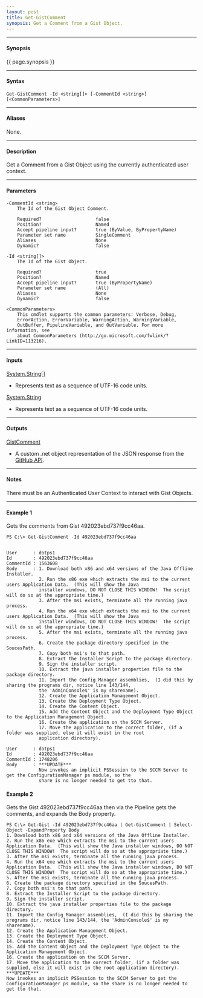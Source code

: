 ```yaml
---
layout: post
title: Get-GistComment
synopsis: Get a Comment from a Gist Object.
---
```


---

#### **Synopsis**

{{ page.synopsis }}

---

#### **Syntax**

```
Get-GistComment -Id <string[]> [-CommentId <string>]  [<CommonParameters>]
```

---

#### **Aliases**

None.

---

#### **Description**

Get a Comment from a Gist Object using the currently authenticated user context.

---

#### **Parameters**

```
-CommentId <string>
    The Id of the Gist Object Comment.
    
    Required?                    false
    Position?                    Named
    Accept pipeline input?       true (ByValue, ByPropertyName)
    Parameter set name           SingleComment
    Aliases                      None
    Dynamic?                     false
    
-Id <string[]>
    The Id of the Gist Object.
    
    Required?                    true
    Position?                    Named
    Accept pipeline input?       true (ByPropertyName)
    Parameter set name           (All)
    Aliases                      None
    Dynamic?                     false
    
<CommonParameters>
    This cmdlet supports the common parameters: Verbose, Debug,
    ErrorAction, ErrorVariable, WarningAction, WarningVariable,
    OutBuffer, PipelineVariable, and OutVariable. For more information, see 
    about_CommonParameters (http://go.microsoft.com/fwlink/?LinkID=113216).
```

---

#### **Inputs**

[System.String\[\]](https://msdn.microsoft.com/en-us/library/system.string%28v=vs.110%29.aspx)

* Represents text as a sequence of UTF-16 code units.

[System.String](https://msdn.microsoft.com/en-us/library/system.string%28v=vs.110%29.aspx)

* Represents text as a sequence of UTF-16 code units.

---

#### **Outputs**

[GistComment](https://developer.github.com/v3/gists/comments)

* A custom .net object representation of the JSON response from the [GitHub API](https://developer.github.com).

---

#### **Notes**

There must be an Authenticated User Context to interact with Gist Objects.

---

#### **Example 1**

Gets the comments from Gist 492023ebd737f9cc46aa.

```
PS C:\> Get-GistComment -Id 492023ebd737f9cc46aa


User      : dotps1
Id        : 492023ebd737f9cc46aa
CommentId : 1563608
Body      : 1. Download both x86 and x64 versions of the Java Offline Installer.
            2. Run the x86 exe which extracts the msi to the current users Application Data.  (This will show the Java
            installer windows, DO NOT CLOSE THIS WINDOW!  The script will do so at the appropriate time.)
            3. After the msi exists, terminate all the running java process.
            4. Run the x64 exe which extracts the msi to the current users Application Data.  (This will show the Java
            installer windows, DO NOT CLOSE THIS WINDOW!  The script will do so at the appropriate time.)
            5. After the msi exists, terminate all the running java process.
            6. Create the package directory specified in the SoucesPath.
            7. Copy both msi's to that path.
            8. Extract the Installer Script to the package directory.
            9. Sign the installer script.
            10. Extract the java installer properties file to the package directory.
            11. Import the Config Manager assemblies,  (I did this by sharing the programs dir, notice line 143/144,
            the 'AdminConsole$' is my sharename).
            12. Create the Application Management Object.
            13. Create the Deployment Type Object.
            14. Create the Content Object.
            15. Add the Content Object and the Deployment Type Object to the Application Management Object.
            16. Create the application on the SCCM Server.
            17. Move the application to the correct folder, (if a folder was supplied, else it will exist in the root
            application directory).

User      : dotps1
Id        : 492023ebd737f9cc46aa
CommentId : 1748206
Body      : ***UPDATE***
            Now invokes an implicit PSSession to the SCCM Server to get the ConfigurationManager ps module, so the
            share is no longer needed to get tto that.
```


#### **Example 2**

Gets the Gist 492023ebd737f9cc46aa then via the Pipeline gets the comments, and expands the Body property.

```
PS C:\> Get-Gist -Id 492023ebd737f9cc46aa | Get-GistComment | Select-Object -ExpandProperty Body
1. Download both x86 and x64 versions of the Java Offline Installer.
2. Run the x86 exe which extracts the msi to the current users Application Data.  (This will show the Java installer windows, DO NOT CLOSE THIS WINDOW!  The script will do so at the appropriate time.)
3. After the msi exists, terminate all the running java process.
4. Run the x64 exe which extracts the msi to the current users Application Data.  (This will show the Java installer windows, DO NOT CLOSE THIS WINDOW!  The script will do so at the appropriate time.)
5. After the msi exists, terminate all the running java process.
6. Create the package directory specified in the SoucesPath.
7. Copy both msi's to that path.
8. Extract the Installer Script to the package directory.
9. Sign the installer script.
10. Extract the java installer properties file to the package directory.
11. Import the Config Manager assemblies,  (I did this by sharing the programs dir, notice line 143/144, the 'AdminConsole$' is my sharename).
12. Create the Application Management Object.
13. Create the Deployment Type Object.
14. Create the Content Object.
15. Add the Content Object and the Deployment Type Object to the Application Management Object.
16. Create the application on the SCCM Server.
17. Move the application to the correct folder, (if a folder was supplied, else it will exist in the root application directory).
***UPDATE***
Now invokes an implicit PSSession to the SCCM Server to get the ConfigurationManager ps module, so the share is no longer needed to get tto that.
```
